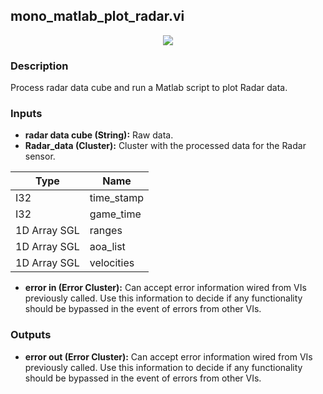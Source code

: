 ## mono_matlab_plot_radar.vi
<p align="center">
<img src="https://github.com/monoDriveIO/documentation/raw/master/WikiPhotos/LV_client/tools/mono__matlab__plot__radarc.png"  /mono__matlab__plot__radarc.png" </p>

### Description 
Process radar data cube and run a Matlab script to plot Radar data.

### Inputs

- **radar data cube (String):** Raw data.
- **Radar_data (Cluster):** Cluster with the processed data for the Radar sensor.

| Type  | Name   |
| ------------ | ------------ |
|I32  | time_stamp |
|I32 | game_time  |
|1D Array SGL | ranges  |
|1D Array SGL  | aoa_list |
|1D Array SGL | velocities |

- **error in (Error Cluster):** Can accept error information wired from VIs previously called. Use this information to decide if any functionality should be bypassed in the event of errors from other VIs.

### Outputs

- **error out (Error Cluster):** Can accept error information wired from VIs previously called. Use this information to decide if any functionality should be bypassed in the event of errors from other VIs.
